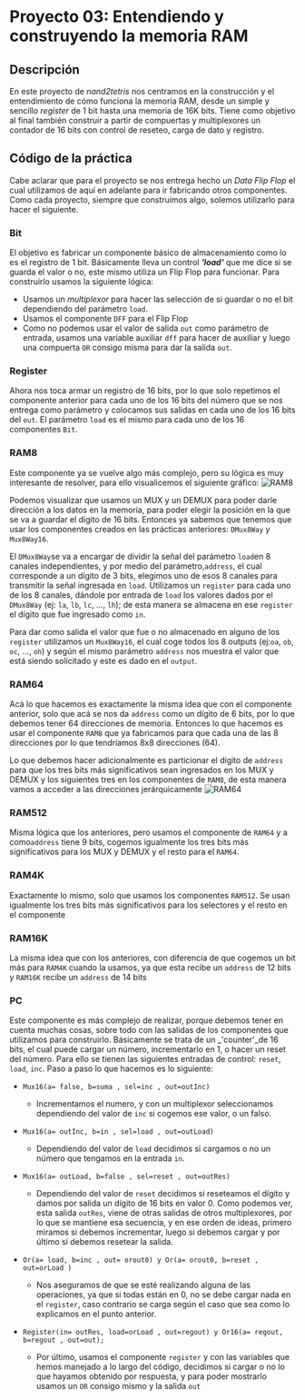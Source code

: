 # Proyecto 03: Entendiendo y construyendo la memoria RAM

## Descripción
En este proyecto de _nand2tetris_ nos centramos en la construcción y el entendimiento de cómo funciona la memoria RAM, desde un simple y sencillo _register_ de 1 bit hasta una memoria de 16K bits. Tiene como objetivo al final también construir a partir de compuertas y multiplexores un contador de 16 bits con control de reseteo, carga de dato y registro. 


## Código de la práctica 

Cabe aclarar que para el proyecto se nos entrega hecho un _Data Flip Flop_ el cual utilizamos de aquí en adelante para ir fabricando otros componentes. Como cada proyecto, siempre que construimos algo, solemos utilizarlo para hacer el siguiente.

### Bit
El objetivo es fabricar un componente básico de almacenamiento como lo es el registro de 1 bit. Básicamente lleva un control _**'load'**_ que me dice si se guarda el valor o no, este mismo utiliza un Flip Flop para funcionar. Para construirlo usamos la siguiente lógica:
- Usamos un _multiplexor_ para hacer las selección de si guardar o no el bit dependiendo del parámetro `load`.
- Usamos el componente `DFF` para el Flip Flop
- Como no podemos usar el valor de salida `out` como parámetro de entrada, usamos una variable auxiliar `dff` para hacer de auxiliar y luego una compuerta `OR` consigo misma para dar la salida `out`.

### Register
Ahora nos toca armar un registro de 16 bits, por lo que solo repetimos el componente anterior para cada uno de los 16 bits del número que se nos entrega como parámetro y colocamos sus salidas en cada uno de los 16 bits del `out`. El parámetro `load` es el mismo para cada uno de los 16 componentes `Bit`.

### RAM8
Este componente ya se vuelve algo más complejo, pero su lógica es muy interesante de resolver, para ello visualicemos el siguiente gráfico:
![RAM8](../../../../src/project3_img/RAM8.png)

Podemos visualizar que usamos un MUX y un DEMUX para poder darle dirección a los datos en la memoria, para poder elegir la posición en la que se va a guardar el dígito de 16 bits. Entonces ya sabemos que tenemos que usar los componentes creados en las prácticas anteriores: `DMux8Way` y `Mux8Way16`. 

El `DMux8Way`se va a encargar de dividir la señal del parámetro `load`en 8 canales independientes, y por medio del parámetro,`address`, el cual corresponde a un dígito de 3 bits, elegimos uno de esos 8 canales para transmitir la señal ingresada en `load`. Utilizamos un `register` para cada uno de los 8 canales, dándole por entrada de `load` los valores dados por el `DMux8Way` (ej: `la`, `lb`, `lc`, ..., `lh`); de esta manera se almacena en ese `register` el dígito que fue ingresado como `in`. 

Para dar como salida el valor que fue o no almacenado en alguno de los `register` utilizamos un `Mux8Way16`, el cual coge todos los 8 outputs (ej:`oa`, `ob`, `oc`, ..., `oh`) y según el mismo parámetro `address` nos muestra el valor que está siendo solicitado y este es dado en el `output`.

### RAM64

Acá lo que hacemos es exactamente la misma idea que con el componente anterior, solo que acá se nos da `address` como un dígito de 6 bits, por lo que debemos tener 64 direcciones de memoria. Entonces lo que hacemos es usar el componente `RAM8` que ya fabricamos para que cada una de las 8 direcciones por lo que tendríamos 8x8 direcciones (64). 

Lo que debemos hacer adicionalmente es particionar el dígito de `address` para que los tres bits más significativos sean ingresados en los MUX y DEMUX y los siguientes tres en los componentes de `RAM8`, de esta manera vamos a acceder a las direcciones jerárquicamente
![RAM64](../../../../src/project3_img/RAM64.png)

### RAM512

Misma lógica que los anteriores, pero usamos el componente de `RAM64` y a como`address` tiene 9 bits, cogemos igualmente los tres bits más significativos para los MUX y DEMUX y el resto para el `RAM64`.

### RAM4K
Exactamente lo mismo, solo que usamos los componentes `RAM512`. Se usan igualmente los tres bits más significativos para los selectores y el resto en el componente

### RAM16K
La misma idea que con los anteriores, con diferencia de que cogemos un bit más para `RAM4K` cuando la usamos, ya que esta recibe un `address` de 12 bits y `RAM16K` recibe un `address` de 14 bits

### PC
Este componente es más complejo de realizar, porque debemos tener en cuenta muchas cosas, sobre todo con las salidas de los componentes que utilizamos para construirlo. Básicamente se trata de un _'counter'_de 16 bits, el cual puede cargar un número, incrementarlo en 1, o hacer un reset del número. Para ello se tienen las siguientes entradas de control: `reset`, `load`, `inc`.
Paso a paso lo que hacemos es lo siguiente:
- `Mux16(a= false, b=suma , sel=inc , out=outInc)`
	- Incrementamos el numero, y con un multiplexor seleccionamos 		dependiendo del valor de `inc` si cogemos ese valor, o un falso. 

- `Mux16(a= outInc, b=in , sel=load , out=outLoad)`
	-  Dependiendo del valor de `load` decidimos si cargamos o no un número que tengamos en la entrada `in`.

- `Mux16(a= outLoad, b=false , sel=reset , out=outRes)`
	-  Dependiendo del valor de `reset` decidimos si reseteamos el dígito y damos por salida un dígito de 16 bits en valor 0. Como podemos ver, esta salida `outRes`, viene de otras salidas de otros multiplexores, por lo que se mantiene esa secuencia, y en ese orden de ideas, primero miramos si debemos incrementar, luego si debemos cargar y por último si debemos resetear la salida.  

- `Or(a= load, b=inc , out= orout0) y Or(a= orout0, b=reset , out=orLoad )`
	-  Nos aseguramos de que se esté realizando alguna de las operaciones, ya que si todas están en 0, no se debe cargar nada en el `register`, caso contrario se carga según el caso que sea como lo explicamos en el punto anterior.

- `Register(in= outRes, load=orLoad , out=regout) y Or16(a= regout, b=regout , out=out);`
	-  Por último, usamos el componente `register` y con las variables que hemos manejado a lo largo del código, decidimos si cargar o no lo que hayamos obtenido por respuesta, y para poder mostrarlo usamos un            `OR` consigo mismo y la salida `out`
